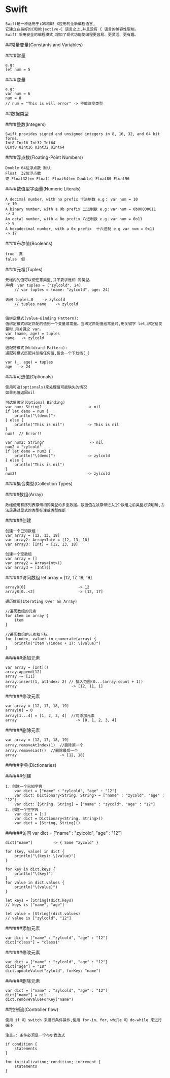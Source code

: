 # Swift

<!-- create time: 2014-12-19 15:05:36  -->

    Swift是一种适用于iOS和OS X应用的全新编程语言,
    它建立在最好的C和Objective-C 语言之上,并且没有 C 语言的兼容性限制。
    Swift 采用安全的编程模式,增加了现代功能使编程更容易、更灵活、更有趣。

##常量变量(Constants and Variables)
    
####常量 
    
    e.g: 
    let num = 5
####变量
    
    e.g: 
    var num = 6
    num = 8 
    // num = "This is will error" -> 不能改变类型
     
     
##数据类型

####整数(Integers)

    Swift provides signed and unsigned integers in 8, 16, 32, and 64 bit forms.
    Int8 Int16 Int32 Int64
    UInt8 UInt16 UInt32 UInt64    
    
####浮点数(Floating-Point Numbers)
    
    Double 64位浮点数 默认
    Float  32位浮点数 
    或 Float32(== Float) Float64(== Double) Float80 Float96 
    
####数值型字面量(Numeric Literals)
    
    A decimal number, with no prefix 十进制数 e.g： var num = 10             -> 10
    A binary number, with a 0b prefix 二进制数 e.g：var num = 0b00000011     -> 3
    An octal number, with a 0o prefix 八进制数 e.g：var num = 0o11           -> 9
    A hexadecimal number, with a 0x prefix  十六进制 e.g var num = 0x11      -> 17

####布尔值(Booleans)

    true  真
    false  假
    
####元祖(Tuples)

    元组内的值可以使任意类型,并不要求是相 同类型。
    声明: var tuples = ("zylcold", 24)  
        // var tuples = (name: "zylcold", age: 24) 
        
    访问 tuples.0    -> zylcold
        // tuples.name    -> zylcold
    
        
    值绑定模式(Value-Binding Pattern):
    值绑定模式绑定匹配的值到一个变量或常量。当绑定匹配值给常量时,用关键字 let,绑定给变量时,用关键之 var。
    var (name, age) = tuples
    name   -> zylcold
    
    通配符模式(Wildcard Pattern):
    通配符模式匹配并忽略任何值,包含一个下划线(_)
    
    var (_, age) = tuples
    age   -> 24
    
####可选值(Optionals)

    使用可选(optionals)来处理值可能缺失的情况
    如果无值返回nil
    
    可选值绑定(Optional Binding)  
    var num: String?                    -> nil
    if let demo = num {
        println("\(demo)")
    } else {
        println("This is nil")          -> This is nil
    }
    num!  // Error!!
    
    var num2: String?                    -> nil
    num2 = "zylcold"
    if let demo = num2 {
        println("\(demo)")              -> zylcold
    } else {
        println("This is nil")      
    }
    num2!                               -> zylcold
    
####集合类型(Collection Types)

#####数组(Array)

    数组使用有序列表存储相同类型的多重数据。数据值在被存储进入􏰂个数组之前类型必须明确,方法是通过显式的类型标注或类型推断
    
######创建

    创建一个已知数组：
    var array = [12, 13, 18]
    var array2: Array<Int> = [12, 13, 18]
    var array3: [Int] = [12, 13, 18]

    创建一个空数组
    var array = []
    var array2 = Array<Int>()
    var array3 = [Int]()
    
######访问数组
    let array = [12, 17, 18, 19]
    
    array8[0]                       -> 12
    array8[0..<2]                   -> [12, 17]
    
    遍历数组(Iterating Over an Array)
    
    //遍历数组的元素
    for item in array {
        item
    }
    
    //遍历数组的元素和下标
    for (index, value) in enumerate(array) {
        println("Item \(index + 1): \(value)")
    }
    
######添加元素
    
    var array = [Int]()
    array.append(12)
    array += [11]
    array.insert(1, atIndex: 2) // 插入范围(0...(array.count + 1))
    array                        -> [12, 11, 1]
    
######修改元素

    var array = [12, 17, 18, 19]
    array[0] = 0
    array[1...4] = [1, 2, 3, 4]  //可添加元素
    array                          -> [0, 1, 2, 3, 4]
    
######删除元素

    var array = [12, 17, 18, 19]
    array.removeAtIndex(1)  //删除第一个
    array.removeLast()  //删除最后一个
    array                   -> [12, 18]
    
    
#####字典(Dictionaries)

######创建
    
    1. 创建一个已知字典
        var dict = ["name" : "zylcold", "age" : "12"]
        var dict: Dictionary<String, String> = ["name" : "zycold", "age" : "12"]
        var dict: [String, String] = ["name" : "zycold", "age" : "12"] 
    2. 创建一个空字典
        var dict = [:]
        var dict = Dictionary<String, String>()
        var dict = [String, String]()
    
######访问
    var dict = ["name" : "zylcold", "age" : "12"]
    
    dict["name"]         -> { Some "zycold" }
    
    for (key, value) in dict {
        println("\(key): \(value)")
    }
    
    for key in dict.keys {
        println("\(key)")
    }
    for value in dict.values {
        println("\(value)")
    }
    
    let keys = [String](dict.keys)
    // keys is ["name", "age"]
     
    let value = [String](dict.values)
    // value is ["zylcold", "12"]
    
######添加元素
    
    var dict = ["name" : "zylcold", "age" : "12"]
    dict["class"] = "class1"
    
######修改元素
    
    var dict = ["name" : "zylcold", "age" : "12"]
    dict["age"] = "18"
    dict.updateValue("zylold", forKey: "name")
######删除元素
    
    var dict = ["name" : "zylcold", "age" : "12"]
    dict["name"] = nil
    dict.removeValueForKey("name")
    
##控制流(Controller flow)
    
    使用 if 和 switch 来进行条件操作,使用 for-in、for、while 和 do-while 来进行循环
    
    注意⚠: 条件必须是一个布尔表达式
    
    if condition {
        statements
    }
    
    for initialization; condition; increment {
        statements
    }
    
    
    
    
    
